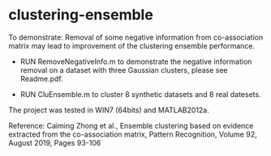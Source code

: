 # clustering-ensemble

To demonstrate: Removal of some negative information from co-association matrix may lead to improvement of the clustering ensemble performance.

- RUN RemoveNegativeInfo.m to demonstrate the negative information removal on a dataset with three Gaussian clusters, please see Readme.pdf.

- RUN CluEnsemble.m to cluster 8 synthetic datasets and 8 real datesets.

The project was tested in WIN7 (64bits) and MATLAB2012a.

Reference:
Caiming Zhong et al., Ensemble clustering based on evidence extracted from the co-association matrix, Pattern Recognition, Volume 92, August 2019, Pages 93-106
